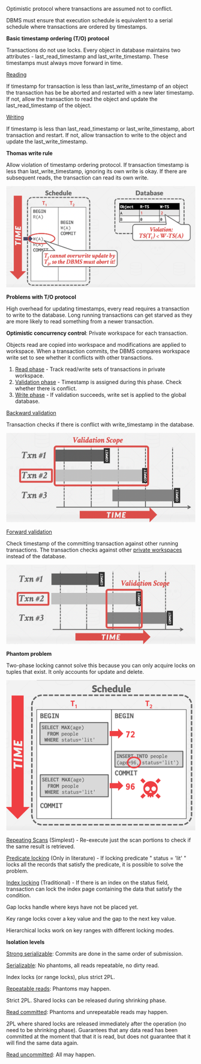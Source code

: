 Optimistic protocol where transactions are assumed not to conflict.

DBMS must ensure that execution schedule is equivalent to a serial schedule where transactions are ordered by timestamps.

**Basic timestamp ordering (T/O) protocol**

Transactions do not use locks. Every object in database maintains two attributes - last_read_timestamp and last_write_timestamp. These timestamps must always move forward in time.

<u>Reading</u>

If timestamp for transaction is less than last_write_timestamp of an object the transaction has be be aborted and restarted with a new later timestamp. If not, allow the transaction to read the object and update the last_read_timestamp of the object.

<u>Writing</u>

If timestamp is less than last_read_timestamp or last_write_timestamp, abort transaction and restart. If not, allow transaction to write to the object and update the last_write_timestamp.

**Thomas write rule**

Allow violation of timestamp ordering protocol. If transaction timestamp is less than last_write_timestamp, ignoring its own write is okay. If there are subsequent reads, the transaction can read its own write.

![](images/Pasted%20image%2020221103123513.png)

**Problems with T/O protocol**

High overhead for updating timestamps, every read requires a transaction to write to the database. Long running transactions can get starved as they are more likely to read something from a newer transaction.

**Optimistic concurrency control**: Private workspace for each transaction.

Objects read are copied into workspace and modifications are applied to workspace. When a transaction commits, the DBMS compares workspace write set to see whether it conflicts with other transactions.

1. <u>Read phase</u> - Track read/write sets of transactions in private workspace.
2. <u>Validation phase</u> - Timestamp is assigned during this phase. Check whether there is conflict.
3. <u>Write phase</u> - If validation succeeds, write set is applied to the global database.

<u>Backward validation</u>

Transaction checks if there is conflict with write_timestamp in the database.

![](images/Pasted%20image%2020221103125626.png)

<u>Forward validation</u>

Check timestamp of the committing transaction against other running transactions. The transaction checks against other <u>private workspaces</u> instead of the database.

![](images/Pasted%20image%2020221103125709.png)

**Phantom problem**

Two-phase locking cannot solve this because you can only acquire locks on tuples that exist. It only accounts for update and delete.

![](images/Pasted%20image%2020221108143952.png)

<u>Repeating Scans</u> (Simplest) - Re-execute just the scan portions to check if the same result is retrieved. 

<u>Predicate locking</u>  (Only in literature) - If locking predicate " status = 'lit' " locks all the records that satisfy the predicate, it is possible to solve the problem.

<u>Index locking</u> (Traditional) - If there is an index on the status field, transaction can lock the index page containing the data that satisfy the condition.

Gap locks handle where keys have not be placed yet.

Key range locks cover a key value and the gap to the next key value.

Hierarchical locks work on key ranges with different locking modes.

**Isolation levels**

<u>Strong serializable</u>: Commits are done in the same order of submission.

<u>Serializable</u>: No phantoms, all reads repeatable, no dirty read.

Index locks (or range locks), plus strict 2PL.

<u>Repeatable reads</u>: Phantoms may happen.

Strict 2PL. Shared locks can be released during shrinking phase.

<u>Read committed</u>: Phantoms and unrepeatable reads may happen.

2PL where shared locks are released immediately after the operation (no need to be shrinking phase). Guarantees that any data read has been committed at the moment that that it is read, but does not guarantee that it will find the same data again.

<u>Read uncommitted</u>:  All may happen.